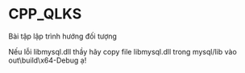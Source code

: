 # CPP_QLKS
Bài tập lập trình hướng đối tượng

Nếu lỗi libmysql.dll thầy hãy copy file libmysql.dll trong mysql/lib vào out\build\x64-Debug ạ!